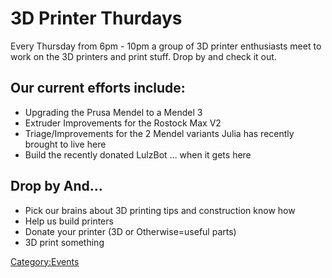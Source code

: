# 3D Printer Thurdays

Every Thursday from 6pm - 10pm a group of 3D printer enthusiasts meet to
work on the 3D printers and print stuff. Drop by and check it out.

## Our current efforts include:

- Upgrading the Prusa Mendel to a Mendel 3
- Extruder Improvements for the Rostock Max V2
- Triage/Improvements for the 2 Mendel variants Julia has recently
  brought to live here
- Build the recently donated LulzBot ... when it gets here

## Drop by And...

- Pick our brains about 3D printing tips and construction know how
- Help us build printers
- Donate your printer (3D or Otherwise=useful parts)
- 3D print something

[Category:Events](Category:Events "wikilink")